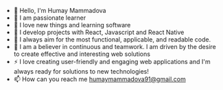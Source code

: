 - 👋 Hello, I'm Humay Mammadova
- 🌱   I am passionate learner
- 🤭 I love new things and learning software
- 🔮 I develop projects with React, Javascript and React Native
- 👀 I always aim for the most functional, applicable, and readable code.
- 💞️ I am a believer in continuous and teamwork. I am driven by the desire to create effective and interesting web solutions
- ⚡ I love creating user-friendly and engaging web applications and I'm always ready for solutions to new technologies!
- 📫 How can you reach me humaymammadova91@gmail.com
